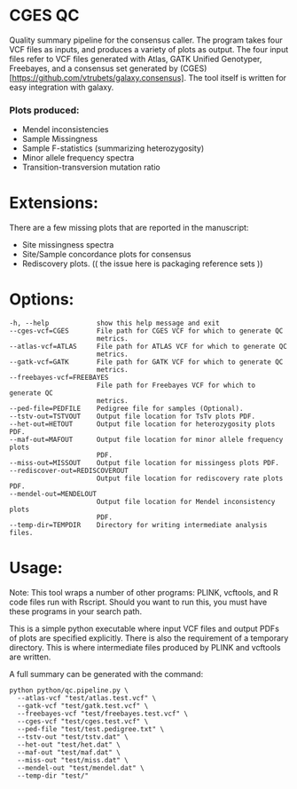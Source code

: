 CGES QC
===========

Quality summary pipeline for the consensus caller. The program takes four VCF files as inputs, and produces a variety of plots as output. The four input files refer to VCF files generated with Atlas, GATK Unified Genotyper, Freebayes, and a consensus set generated by (CGES)[https://github.com/vtrubets/galaxy.consensus]. The tool itself is written for easy integration with galaxy.

### Plots produced:
  * Mendel inconsistencies
  * Sample Missingness
  * Sample F-statistics (summarizing heterozygosity)
  * Minor allele frequency spectra
  * Transition-transversion mutation ratio


Extensions:
============

There are a few missing plots that are reported in the manuscript:
  * Site missingness spectra
  * Site/Sample concordance plots for consensus
  * Rediscovery plots. (( the issue here is packaging reference sets ))


Options:
========

    -h, --help            show this help message and exit
    --cges-vcf=CGES       File path for CGES VCF for which to generate QC
                          metrics.
    --atlas-vcf=ATLAS     File path for ATLAS VCF for which to generate QC
                          metrics.
    --gatk-vcf=GATK       File path for GATK VCF for which to generate QC
                          metrics.
    --freebayes-vcf=FREEBAYES
                          File path for Freebayes VCF for which to generate QC
                          metrics.
    --ped-file=PEDFILE    Pedigree file for samples (Optional).
    --tstv-out=TSTVOUT    Output file location for TsTv plots PDF.
    --het-out=HETOUT      Output file location for heterozygosity plots PDF.
    --maf-out=MAFOUT      Output file location for minor allele frequency plots
                          PDF.
    --miss-out=MISSOUT    Output file location for missingess plots PDF.
    --rediscover-out=REDISCOVEROUT
                          Output file location for rediscovery rate plots PDF.
    --mendel-out=MENDELOUT
                          Output file location for Mendel inconsistency plots
                          PDF.
    --temp-dir=TEMPDIR    Directory for writing intermediate analysis files.



Usage:
======

Note: This tool wraps a number of other programs: PLINK, vcftools, and R code files run with Rscript. Should you want to run this, you must have these programs in your search path.

This is a simple python executable where input VCF files and output PDFs of plots are specified explicitly. There is also the requirement of a temporary directory. This is where intermediate files produced by PLINK and vcftools are written.

A full summary can be generated with the command:

    python python/qc.pipeline.py \
      --atlas-vcf "test/atlas.test.vcf" \
      --gatk-vcf "test/gatk.test.vcf" \
      --freebayes-vcf "test/freebayes.test.vcf" \
      --cges-vcf "test/cges.test.vcf" \
      --ped-file "test/test.pedigree.txt" \
      --tstv-out "test/tstv.dat" \
      --het-out "test/het.dat" \
      --maf-out "test/maf.dat" \
      --miss-out "test/miss.dat" \
      --mendel-out "test/mendel.dat" \
      --temp-dir "test/" 

